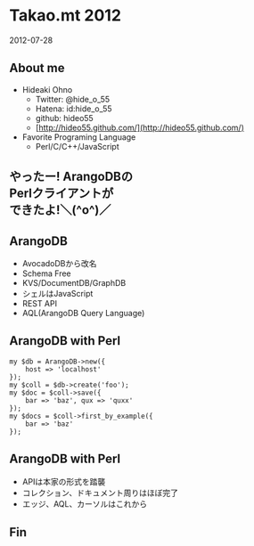 Takao.mt 2012
===

2012-07-28

About me
---
<!-- data-rotz=90 -->

* Hideaki Ohno
	* Twitter: @hide_o_55
    * Hatena: id:hide_o_55
    * github: hideo55
    * [http://hideo55.github.com/](http://hideo55.github.com/)
* Favorite Programing Language
    * Perl/C/C++/JavaScript


やったー! ArangoDBの<br />Perlクライアントが<br />できたよ!＼(^o^)／
---

ArangoDB
---
* AvocadoDBから改名
* Schema Free
* KVS/DocumentDB/GraphDB
* シェルはJavaScript
* REST API
* AQL(ArangoDB Query Language)

ArangoDB with Perl
---
```
my $db = ArangoDB->new({ 
    host => 'localhost' 
});
my $coll = $db->create('foo');
my $doc = $coll->save({ 
    bar => 'baz', qux => 'quxx' 
});
my $docs = $coll->first_by_example({ 
    bar => 'baz' 
});
```

ArangoDB with Perl	
---
* APIは本家の形式を踏襲
* コレクション、ドキュメント周りはほぼ完了
* エッジ、AQL、カーソルはこれから

Fin
---
<!--  data-rotz=90 -->
